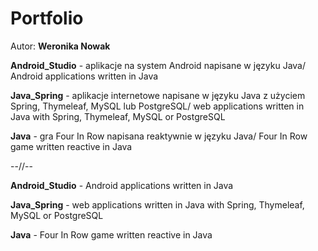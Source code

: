 # Portfolio
Autor: **Weronika Nowak**

**Android_Studio** - aplikacje na system Android napisane w języku Java/ Android applications written in Java

**Java_Spring** - aplikacje internetowe napisane w języku Java z użyciem Spring, Thymeleaf, MySQL lub PostgreSQL/ 
web applications written in Java with Spring, Thymeleaf, MySQL or PostgreSQL

**Java** - gra Four In Row napisana reaktywnie w języku Java/ Four In Row game written reactive in Java

--//--

**Android_Studio** - Android applications written in Java

**Java_Spring** - web applications written in Java with Spring, Thymeleaf, MySQL or PostgreSQL

**Java** - Four In Row game written reactive in Java

